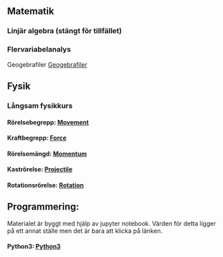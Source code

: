 

## Matematik
###   Linjär algebra (stängt för tillfället)
####   <!--  Bok i linjär algebra:  [Bok](cognitrap.github.io/Matematik/Linjär_Algebra/bok.pdf) -->


####     <!-- Resurs till Bok: [Del2](cognitrap.github.io/Matematik/Linjär_Algebra/Del2.pdf) -->


###   Flervariabelanalys

Geogebrafiler [Geogebrafiler](cognitrap.github.io/Matematik/Flervariabelanalys/Geogebrafiler.pdf)


#### <!-- -->



## Fysik
###    Långsam fysikkurs
#### Rörelsebegrepp: [Movement](cognitrap.github.io/Fysik/LångsamFysikkurs/Movement.pdf)

#### Kraftbegrepp: [Force](cognitrap.github.io/Fysik/LångsamFysikkurs/Force.pdf)

#### Rörelsemängd: [Momentum](cognitrap.github.io/Fysik/LångsamFysikkurs/Momentum.pdf)

#### Kaströrelse: [Projectile](cognitrap.github.io/Fysik/LångsamFysikkurs/Projectile.pdf)

#### Rotationsrörelse: [Rotation](cognitrap.github.io/Fysik/LångsamFysikkurs/Rotation.pdf)


#### <!-- -->
#### <!-- -->
## Programmering:

Materialet är byggt med hjälp av jupyter notebook. Värden för detta ligger på ett annat ställe men det är bara att klicka på länken. 
#### Python3: [Python3]( https://mybinder.org/v2/gh/cognitrap/progr/master?filepath=index.ipynb)